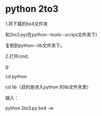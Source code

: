 # python 2to3

1.将下载的bs4文件夹

和2to3.py(在python--tools--scrips文件夹下)

复制到python--lib文件夹下。

2.打开cmd,

g:

cd python

cd lib（目的是进入python 的lib文件夹里）

输入：

python 2to3.py bs4 -w